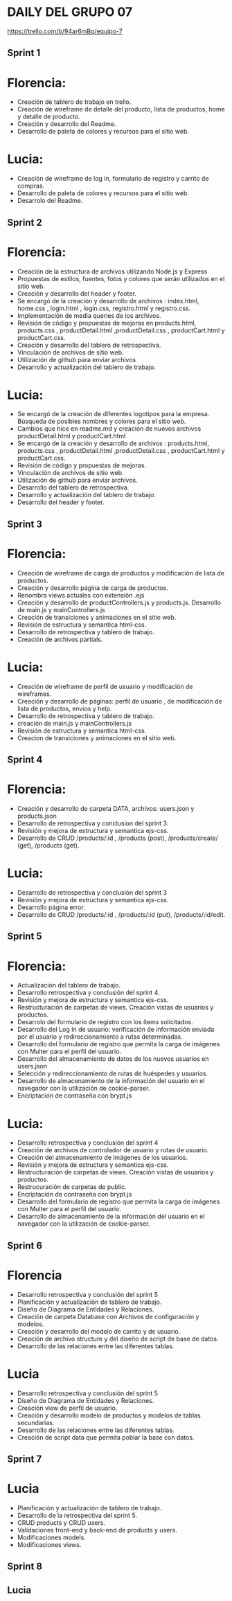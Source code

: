 # DAILY DEL GRUPO 07

https://trello.com/b/94ar6mBq/equipo-7

## Sprint 1

# Florencia:

- Creación de tablero de trabajo en trello.
- Creación de wireframe de detalle del producto, lista de productos, home y detalle de producto.
- Creación y desarrollo del Readme.
- Desarrollo de paleta de colores y recursos para el sitio web.

# Lucia:

- Creación de wireframe de log in, formulario de registro y carrito de compras.
- Desarrollo de paleta de colores y recursos para el sitio web.
- Desarrolo del Readme.

## Sprint 2

# Florencia:

- Creación de la estructura de archivos utilizando Node.js y Express
- Propuestas de estilos, fuentes, fotos y colores que serán utilizados en el sitio web.
- Creación y desarrollo del header y footer.
- Se encargó de la creación y desarrollo de archivos : index.html, home.css , login.html , login.css, registro.html y registro.css.
- Implementación de media queries de los archivos.
- Revisión de código y propuestas de mejoras en products.html, products.css , productDetail.html ,productDetail.css , productCart.html y productCart.css.
- Creación y desarrollo del tablero de retrospectiva.
- Vinculación de archivos de sitio web.
- Utilización de github para enviar archivos
- Desarrollo y actualización del tablero de trabajo.

# Lucia:

- Se encargó de la creación de diferentes logotipos para la empresa. Búsqueda de posibles nombres y colores para el sitio web.
- Cambios que hice en readme.md y creación de nuevos archivos productDetail.html y productCart.html
- Se encargó de la creación y desarrollo de archivos : products.html, products.css , productDetail.html ,productDetail.css , productCart.html y productCart.css.
- Revisión de código y propuestas de mejoras.
- Vinculación de archivos de sitio web.
- Utilización de github para enviar archivos.
- Desarrollo del tablero de retrospectiva.
- Desarrollo y actualización del tablero de trabajo.
- Desarrollo del header y footer.

## Sprint 3

# Florencia:

- Creación de wireframe de carga de productos y modificación de lista de productos.
- Creación y desarrollo página de carga de productos.
- Renombra views actuales con extensión .ejs
- Creación y desarrollo de productControllers.js y products.js. Desarrollo de main.js y mainControllers.js
- Creación de transiciones y animaciones en el sitio web.
- Revisión de estructura y semantica html-css.
- Desarrollo de retrospectiva y tablero de trabajo.
- Creación de archivos partials.

# Lucia:

- Creación de wireframe de perfil de usuario y modificación de wireframes.
- Creación y desarrollo de páginas: perfil de usuario , de modificación de lista de productos, envios y help.
- Desarrollo de retrospectiva y tablero de trabajo.
- creación de main.js y mainControllers.js
- Revisión de estructura y semantica html-css.
- Creacion de transiciones y animaciones en el sitio web.

## Sprint 4

# Florencia:

- Creación y desarrollo de carpeta DATA, archivos: users.json y products.json
- Desarrollo de retrospectiva y conclusion del sprint 3.
- Revisión y mejora de estructura y semantica ejs-css.
- Desarrollo de CRUD /products/:id , /products (post), /products/create/ (get), /products (get).

# Lucia:

- Desarrollo de retrospectiva y conclusión del sprint 3
- Revisión y mejora de estructura y semantica ejs-css.
- Desarrollo página error.
- Desarrollo de CRUD /products/:id , /products/:id (put), /products/:id/edit.

## Sprint 5

# Florencia:

- Actualización del tablero de trabajo.
- Desarrollo retrospectiva y conclusión del sprint 4.
- Revisión y mejora de estructura y semantica ejs-css.
- Restructuración de carpetas de views. Creación vistas de usuarios y productos.
- Desarrolo del formulario de registro con los ítems solicitados.
- Desarrollo del Log In de usuario: verificación de información enviada por el usuario y redireccionamiento a rutas determinadas.
- Desarrollo del formulario de registro que permita la carga de imágenes con Multer para el perfil del usuario.
- Desarrollo del almacenamiento de datos de los nuevos usuarios en users.json
- Selección y redireccionamiento de rutas de huéspedes y usuarios.
- Desarrollo de almacenamiento de la información del usuario en el navegador con la utilización de cookie-parser.
- Encriptación de contraseña con brypt.js

# Lucia:

- Desarrollo retrospectiva y conclusión del sprint 4
- Creación de archivos de controlador de usuario y rutas de usuario.
- Creación del almacenamiento de imágenes de los usuarios.
- Revisión y mejora de estructura y semantica ejs-css.
- Restructuración de carpetas de views. Creación vistas de usuarios y productos.
- Restrucuración de carpetas de public.
- Encriptación de contraseña con brypt.js
- Desarrollo del formulario de registro que permita la carga de imágenes con Multer para el perfil del usuario.
- Desarrollo de almacenamiento de la información del usuario en el navegador con la utilización de cookie-parser.

## Sprint 6

# Florencia

- Desarrollo retrospectiva y conclusión del sprint 5
- Planificación y actualización de tablero de trabajo.
- Diseño de Diagrama de Entidades y Relaciones.
- Creación de carpeta Database con Archivos de configuración y modelos.
- Creación y desarrollo del modelo de carrito y de usuario.
- Creación de archivo structure y del diseño de script de base de datos.
- Desarrollo de las relaciones entre las diferentes tablas.

# Lucia

- Desarrollo retrospectiva y conclusión del sprint 5
- Diseño de Diagrama de Entidades y Relaciones.
- Creación view de perfil de usuario.
- Creación y desarrollo modelo de productos y modelos de tablas secundarias.
- Desarrollo de las relaciones entre las diferentes tablas.
- Creación de script data que permita poblar la base con datos.

## Sprint 7

# Lucia

- Planificación y actualización de tablero de trabajo.
- Desarrollo de la retrospectiva del sprint 5.
- CRUD products y CRUD users.
- Validaciones front-end y back-end de products y users.
- Modificaciones models.
- Modificaciones views.

## Sprint 8

## Lucia
